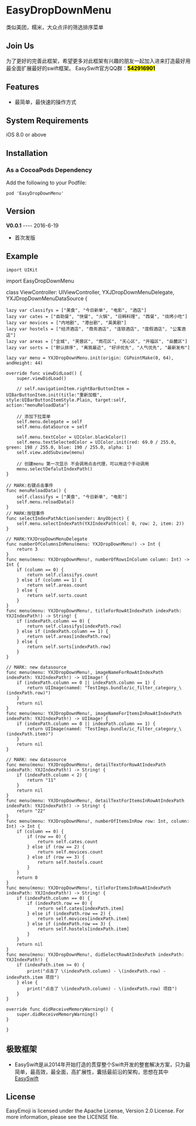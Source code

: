 # EasyDropDownMenu
类似美团，糯米，大众点评的筛选排序菜单

## Join Us 
为了更好的完善此框架，希望更多对此框架有兴趣的朋友一起加入进来打造最好用最全面扩展最好的swift框架。
EasySwift官方QQ群：<mark>**542916901**</mark>

## Features
* 最简单，最快速的操作方式

## System Requirements
iOS 8.0 or above

## Installation
### As a CocoaPods Dependency
Add the following to your Podfile:

	pod 'EasyDropDownMenu'
	
## Version
**V0.0.1** ---- 2016-6-19

* 首次发版
	
## Example
	import UIKit
import EasyDropDownMenu

class ViewController: UIViewController, YXJDropDownMenuDelegate, YXJDropDownMenuDataSource {

    lazy var classifys = ["美食", "今日新单", "电影", "酒店"]
    lazy var cates = ["自助餐", "快餐", "火锅", "日韩料理", "西餐", "烧烤小吃"]
    lazy var movices = ["内地剧", "港台剧", "英美剧"]
    lazy var hostels = ["经济酒店", "商务酒店", "连锁酒店", "度假酒店", "公寓酒店"]
    lazy var areas = ["全城", "芙蓉区", "雨花区", "天心区", "开福区", "岳麓区"]
    lazy var sorts = ["默认排序", "离我最近", "好评优先", "人气优先", "最新发布"]

    lazy var menu = YXJDropDownMenu.init(origin: CGPointMake(0, 64), andHeight: 44)

    override func viewDidLoad() {
        super.viewDidLoad()

        // self.navigationItem.rightBarButtonItem = UIBarButtonItem.init(title:"重新加载", style:UIBarButtonItemStyle.Plain, target:self, action:"menuReloadData")

        // 添加下拉菜单
        self.menu.delegate = self
        self.menu.dataSource = self

        self.menu.textColor = UIColor.blackColor()
        self.menu.textSelectedColor = UIColor.init(red: 69.0 / 255.0, green: 198 / 255.0, blue: 190 / 255.0, alpha: 1)
        self.view.addSubview(menu)

        // 创建menu 第一次显示 不会调用点击代理，可以用这个手动调用
        menu.selectDefalutIndexPath()
    }

    // MARK:右键点击事件
    func menuReloadData() {
        self.classifys = ["美食", "今日新单", "电影"]
        self.menu.reloadData()
    }
    // MARK:按钮事件
    func selectIndexPathAction(sender: AnyObject) {
        self.menu.selectIndexPath(YXJIndexPath(col: 0, row: 2, item: 2))
    }

    // MARK:YXJDropDownMenuDelegate
    func numberOfColumnsInMenu(menu: YXJDropDownMenu!) -> Int {
        return 3
    }
    func menu(menu: YXJDropDownMenu!, numberOfRowsInColumn column: Int) -> Int {
        if (column == 0) {
            return self.classifys.count
        } else if (column == 1) {
            return self.areas.count
        } else {
            return self.sorts.count
        }
    }
    func menu(menu: YXJDropDownMenu!, titleForRowAtIndexPath indexPath: YXJIndexPath!) -> String! {
        if (indexPath.column == 0) {
            return self.classifys[indexPath.row]
        } else if (indexPath.column == 1) {
            return self.areas[indexPath.row]
        } else {
            return self.sorts[indexPath.row]
        }
    }

    // MARK: new datasource
    func menu(menu: YXJDropDownMenu!, imageNameForRowAtIndexPath indexPath: YXJIndexPath!) -> UIImage! {
        if (indexPath.column == 0 || indexPath.column == 1) {
            return UIImage(named: "TestImgs.bundle/ic_filter_category_\(indexPath.row)")
        }
        return nil
    }
    func menu(menu: YXJDropDownMenu!, imageNameForItemsInRowAtIndexPath indexPath: YXJIndexPath!) -> UIImage! {
        if (indexPath.column == 0 || indexPath.column == 1) {
            return UIImage(named: "TestImgs.bundle/ic_filter_category_\(indexPath.item)")
        }
        return nil
    }

    // MARK: new datasource
    func menu(menu: YXJDropDownMenu!, detailTextForRowAtIndexPath indexPath: YXJIndexPath!) -> String! {
        if (indexPath.column < 2) {
            return "11"
        }
        return nil
    }
    func menu(menu: YXJDropDownMenu!, detailTextForItemsInRowAtIndexPath indexPath: YXJIndexPath!) -> String! {
        return "22"
    }
    func menu(menu: YXJDropDownMenu!, numberOfItemsInRow row: Int, column: Int) -> Int {
        if (column == 0) {
            if (row == 0) {
                return self.cates.count
            } else if (row == 2) {
                return self.movices.count
            } else if (row == 3) {
                return self.hostels.count
            }
        }
        return 0
    }
    func menu(menu: YXJDropDownMenu!, titleForItemsInRowAtIndexPath indexPath: YXJIndexPath!) -> String! {
        if (indexPath.column == 0) {
            if (indexPath.row == 0) {
                return self.cates[indexPath.item]
            } else if (indexPath.row == 2) {
                return self.movices[indexPath.item]
            } else if (indexPath.row == 3) {
                return self.hostels[indexPath.item]
            }
        }
        return nil
    }
    func menu(menu: YXJDropDownMenu!, didSelectRowAtIndexPath indexPath: YXJIndexPath!) {
        if (indexPath.item >= 0) {
            print("点击了 \(indexPath.column) - \(indexPath.row) - indexPath.item 项目")
        } else {
            print("点击了 \(indexPath.column) - \(indexPath.row) 项目")
        }
    }

    override func didReceiveMemoryWarning() {
        super.didReceiveMemoryWarning()
    }

	}
    
## 极致框架
* EasySwift是从2014年开始打造的贯穿整个Swift开发的整套解决方案，只为最简单，最高效，最全面，高扩展性，囊括最前沿的架构，思想在其中[EasySwift](https://github.com/stubbornnessness/EasySwift)

## License
EasyEmoji is licensed under the Apache License, Version 2.0 License. For more information, please see the LICENSE file.

